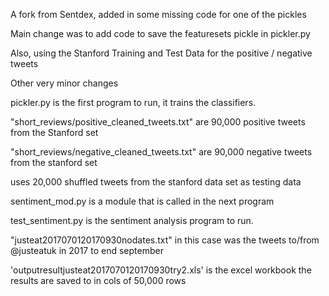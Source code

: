 A fork from Sentdex, added in some missing code for one of the pickles

Main change was to add code to save the featuresets pickle in pickler.py

Also, using the Stanford Training and Test Data for the positive / negative tweets

Other very minor changes



pickler.py is the first program to run, it trains the classifiers.

"short_reviews/positive_cleaned_tweets.txt" are 90,000 positive tweets from the Stanford set

"short_reviews/negative_cleaned_tweets.txt" are 90,000 negative tweets from the stanford set

uses 20,000 shuffled tweets from the stanford data set as testing data



sentiment_mod.py is a module that is called in the next program



test_sentiment.py is the sentiment analysis program to run.

"justeat2017070120170930nodates.txt" in this case was the tweets to/from @justeatuk in 2017 to end september

'outputresultjusteat2017070120170930try2.xls' is the excel workbook the results are saved to in cols of 50,000 rows
